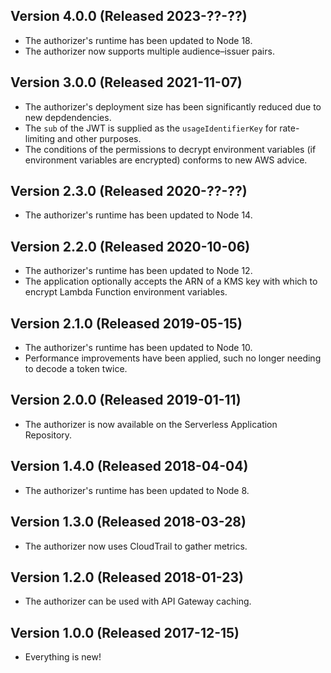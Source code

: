 ## Version 4.0.0 (Released 2023-??-??)

- The authorizer's runtime has been updated to Node 18.
- The authorizer now supports multiple audience–issuer pairs.

## Version 3.0.0 (Released 2021-11-07)

- The authorizer's deployment size has been significantly reduced due to new depdendencies.
- The `sub` of the JWT is supplied as the `usageIdentifierKey` for rate-limiting and other purposes.
- The conditions of the permissions to decrypt environment variables (if environment variables are encrypted) conforms to new AWS advice.

## Version 2.3.0 (Released 2020-??-??)

- The authorizer's runtime has been updated to Node 14.

## Version 2.2.0 (Released 2020-10-06)

- The authorizer's runtime has been updated to Node 12.
- The application optionally accepts the ARN of a KMS key with which to encrypt Lambda Function environment variables.

## Version 2.1.0 (Released 2019-05-15)

- The authorizer's runtime has been updated to Node 10.
- Performance improvements have been applied, such no longer needing to decode a token twice.

## Version 2.0.0 (Released 2019-01-11)

- The authorizer is now available on the Serverless Application Repository.

## Version 1.4.0 (Released 2018-04-04)

- The authorizer's runtime has been updated to Node 8.

## Version 1.3.0 (Released 2018-03-28)

- The authorizer now uses CloudTrail to gather metrics.

## Version 1.2.0 (Released 2018-01-23)

- The authorizer can be used with API Gateway caching.

## Version 1.0.0 (Released 2017-12-15)

- Everything is new!
